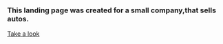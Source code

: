 
### This landing page was created for a small company,that sells autos.
[Take a look](https://marina51533.github.io/auto/)
